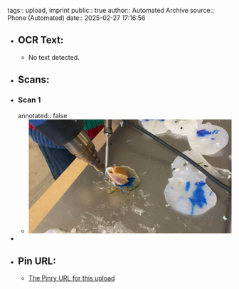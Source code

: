 tags:: upload, imprint
public:: true
author:: Automated Archive
source:: Phone (Automated)
date:: 2025-02-27 17:16:56

- ## OCR Text:
	- No text detected.
- ## Scans:
- ### Scan 1
  annotated:: false
	- ![./assets/scans/2025-02-27T17-16-56-7745.jpg](./assets/scans/2025-02-27T17-16-56-7745.jpg)
-
- ## Pin URL:
	- [The Pinry URL for this upload](https://pinry.petau.net/pins/203/)